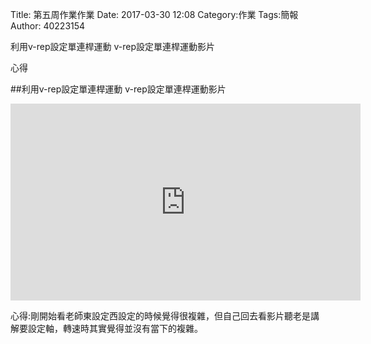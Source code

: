 Title: 第五周作業作業
Date: 2017-03-30 12:08
Category:作業
Tags:簡報
Author: 40223154


利用v-rep設定單連桿運動
v-rep設定單連桿運動影片

心得
<!-- PELICAN_END_SUMMARY -->

##利用v-rep設定單連桿運動
v-rep設定單連桿運動影片

<iframe width="560" height="315" src="https://www.youtube.com/embed/z-99nY8QvVI" frameborder="0" allowfullscreen></iframe>


心得:剛開始看老師東設定西設定的時候覺得很複雜，但自己回去看影片聽老是講解要設定軸，轉速時其實覺得並沒有當下的複雜。